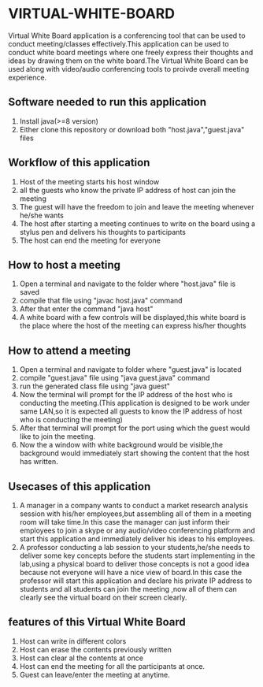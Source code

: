 # VIRTUAL-WHITE-BOARD

Virtual White Board application is a conferencing tool that can be used to conduct meeting/classes effectively.This application can be used to conduct white board meetings where one freely express
their thoughts and ideas by drawing them on the white board.The Virtual White Board can be used along with video/audio conferencing tools to proivde overall meeting experience.

## Software needed to run this application
1. Install java(>=8 version)
2. Either clone this repository or download both "host.java","guest.java" files


## Workflow of this application
1. Host of the meeting starts his host window
2. all the guests who know the private IP address of host can join the meeting
3. The guest will have the freedom to join and leave the meeting whenever he/she wants
4. The host after starting a meeting continues to write on the board using a  stylus pen and delivers his thoughts to participants
5. The host can end the meeting for everyone

## How to host a meeting
1. Open a terminal and navigate to the folder where "host.java" file is saved
2. compile that file using "javac host.java" command
3. After that enter the command "java host"
4. A white board with a few controls will be displayed,this white board is the place where the host of the meeting can express his/her thoughts

## How to attend a meeting
1. Open a terminal and navigate to folder where "guest.java" is located
2. compile "guest.java" file using "java guest.java" command
3. run the generated class file using "java guest"
4. Now the terminal will prompt for the IP address of the host who is conducting the meeting.(This application is designed to be work under same LAN,so it is expected all guests to know the IP
address of host who is conducting the meeting)
5. After that terminal will prompt for the port using which the guest would like to join the meeting.
6. Now the a window with white background would be visible,the background would immediately start showing the content that the host has written.


## Usecases of this application
1. A manager in a company wants to conduct a market research analysis session with his/her employees,but assembling all of them in a meeting room will take time.In this case the manager
can just inform their employees to join a skype or any audio/video conferencing platform and start this application and immediately deliver his ideas to his employees.
2. A professor conducting a lab session to your students,he/she needs to deliver some key concepts before the students start implementing in the lab,using a physical board to deliver those 
concepts is not a good idea because not everyone will have a nice view of board.In this case the professor will start this application and declare his private IP address to students and all 
students can join the meeting ,now all of them can clearly see the virtual board on their screen clearly.

## features of this Virtual White Board
1. Host can write in different colors
2. Host can erase the contents previously written
3. Host can clear al the contents at once
4. Host can end the meeting for all the participants at once.
5. Guest can leave/enter the meeting at anytime.



